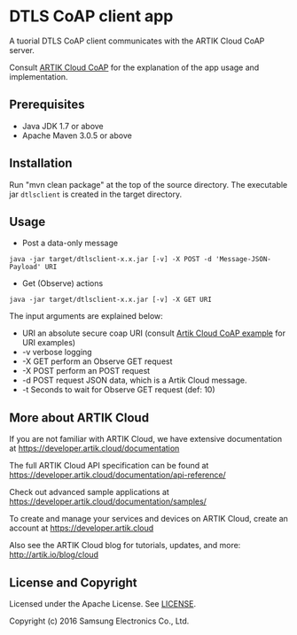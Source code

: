 # DTLS CoAP client app

A tuorial DTLS CoAP client communicates with the ARTIK Cloud CoAP server.

Consult [ARTIK Cloud CoAP](https://developer.artik.cloud/documentation/connect-the-data/coap.html) for the explanation of the app usage and implementation.

Prerequisites
-------------

 - Java JDK 1.7 or above
 - Apache Maven 3.0.5 or above

Installation
---------------------

Run "mvn clean package" at the top of the source directory.
The executable jar `dtlsclient` is created in the target directory.

Usage
------

 - Post a data-only message

~~~shell 
java -jar target/dtlsclient-x.x.jar [-v] -X POST -d 'Message-JSON-Payload' URI
~~~

 - Get (Observe) actions

~~~shell 
java -jar target/dtlsclient-x.x.jar [-v] -X GET URI
~~~

The input arguments are explained below:

 - URI         an absolute secure coap URI (consult [Artik Cloud CoAP example](https://developer.artik.cloud/documentation/connect-the-data/coap.html) for URI examples)
 - -v          verbose logging
 - -X GET      perform an Observe GET request
 - -X POST     perform an POST request
 - -d <data>   POST request JSON data, which is a Artik Cloud message.
 - -t <sec>    Seconds to wait for Observe GET request (def: 10)

More about ARTIK Cloud
----------------------

If you are not familiar with ARTIK Cloud, we have extensive documentation at https://developer.artik.cloud/documentation

The full ARTIK Cloud API specification can be found at https://developer.artik.cloud/documentation/api-reference/

Check out advanced sample applications at https://developer.artik.cloud/documentation/samples/

To create and manage your services and devices on ARTIK Cloud, create an account at https://developer.artik.cloud

Also see the ARTIK Cloud blog for tutorials, updates, and more: http://artik.io/blog/cloud

License and Copyright
---------------------

Licensed under the Apache License. See [LICENSE](https://github.com/artikcloud/tutorial-java-dtls-coap-client/blob/master/LICENSE).

Copyright (c) 2016 Samsung Electronics Co., Ltd.
